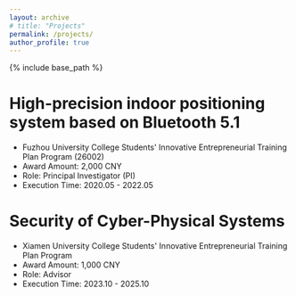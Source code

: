 ```yaml
---
layout: archive
# title: "Projects"
permalink: /projects/
author_profile: true
---
```


{% include base_path %}

# High-precision indoor positioning system based on Bluetooth 5.1
- Fuzhou University College Students' Innovative Entrepreneurial Training Plan Program (26002)
- Award Amount: 2,000 CNY
- Role: Principal Investigator (PI)
- Execution Time: 2020.05 - 2022.05

# Security of Cyber-Physical Systems
- Xiamen University College Students' Innovative Entrepreneurial Training Plan Program
- Award Amount: 1,000 CNY
- Role: Advisor
- Execution Time: 2023.10 - 2025.10